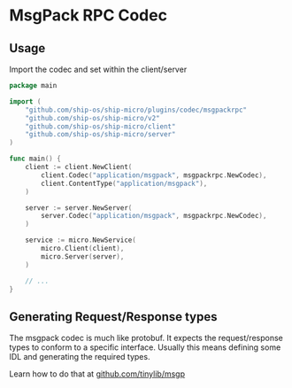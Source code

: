 # MsgPack RPC Codec

## Usage

Import the codec and set within the client/server
```go
package main

import (
    "github.com/ship-os/ship-micro/plugins/codec/msgpackrpc"
    "github.com/ship-os/ship-micro/v2"
    "github.com/ship-os/ship-micro/client"
    "github.com/ship-os/ship-micro/server"
)

func main() {
    client := client.NewClient(
        client.Codec("application/msgpack", msgpackrpc.NewCodec),
        client.ContentType("application/msgpack"),
    )

    server := server.NewServer(
        server.Codec("application/msgpack", msgpackrpc.NewCodec),
    )

    service := micro.NewService(
        micro.Client(client),
        micro.Server(server),
    )

    // ...
}
```

## Generating Request/Response types

The msgpack codec is much like protobuf. It expects the request/response types to conform to a specific interface. Usually this 
means defining some IDL and generating the required types. 

Learn how to do that at [github.com/tinylib/msgp](https://github.com/tinylib/msgp)

